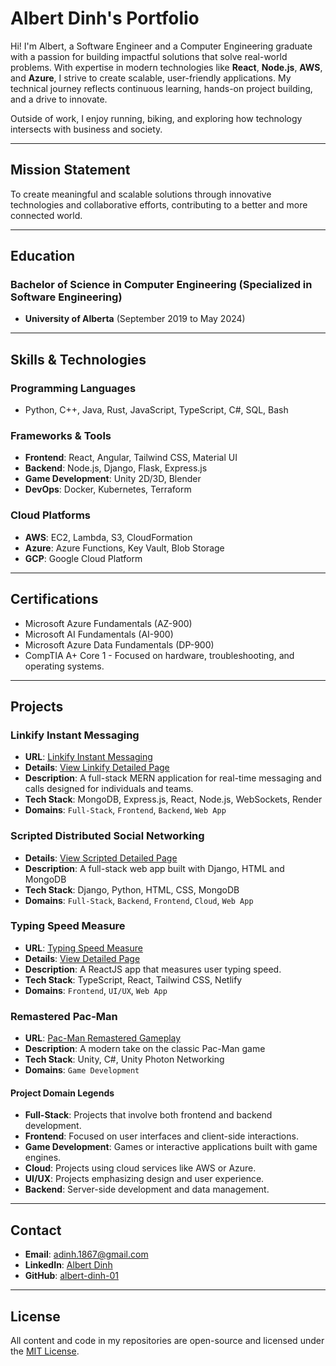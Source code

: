 # Albert Dinh's Portfolio

Hi! I'm Albert, a Software Engineer and a Computer Engineering graduate with a passion for building impactful solutions that solve real-world problems. With expertise in modern technologies like **React**, **Node.js**, **AWS**, and **Azure**, I strive to create scalable, user-friendly applications. My technical journey reflects continuous learning, hands-on project building, and a drive to innovate.

Outside of work, I enjoy running, biking, and exploring how technology intersects with business and society.

---

## Mission Statement

To create meaningful and scalable solutions through innovative technologies and collaborative efforts, contributing to a better and more connected world.

---

## Education

### Bachelor of Science in Computer Engineering (Specialized in Software Engineering)

- **University of Alberta** (September 2019 to May 2024)

---

## Skills & Technologies

### Programming Languages

- Python, C++, Java, Rust, JavaScript, TypeScript, C#, SQL, Bash

### Frameworks & Tools

- **Frontend**: React, Angular, Tailwind CSS, Material UI
- **Backend**: Node.js, Django, Flask, Express.js
- **Game Development**: Unity 2D/3D, Blender
- **DevOps**: Docker, Kubernetes, Terraform

### Cloud Platforms

- **AWS**: EC2, Lambda, S3, CloudFormation
- **Azure**: Azure Functions, Key Vault, Blob Storage
- **GCP**: Google Cloud Platform

---

## Certifications

- Microsoft Azure Fundamentals (AZ-900)
- Microsoft AI Fundamentals (AI-900)
- Microsoft Azure Data Fundamentals (DP-900)
- CompTIA A+ Core 1 - Focused on hardware, troubleshooting, and operating systems.

---

## Projects

### Linkify Instant Messaging

- **URL**: [Linkify Instant Messaging](https://linkify-front-33uh.onrender.com/)
- **Details**: [View Linkify Detailed Page](#)
- **Description**: A full-stack MERN application for real-time messaging and calls designed for individuals and teams.
- **Tech Stack**: MongoDB, Express.js, React, Node.js, WebSockets, Render
- **Domains**: `Full-Stack`, `Frontend`, `Backend`, `Web App`

### Scripted Distributed Social Networking

- **Details**: [View Scripted Detailed Page](#)
- **Description**: A full-stack web app built with Django, HTML and MongoDB
- **Tech Stack**: Django, Python, HTML, CSS, MongoDB
- **Domains**: `Full-Stack`, `Backend`, `Frontend`, `Cloud`, `Web App`

### Typing Speed Measure

- **URL**: [Typing Speed Measure](https://peaceful-muffin-0fc3d6.netlify.app/)
- **Details**: [View Detailed Page](https://github.com/albert-dinh-01/TypingTest)
- **Description**: A ReactJS app that measures user typing speed.
- **Tech Stack**: TypeScript, React, Tailwind CSS, Netlify
- **Domains**: `Frontend`, `UI/UX`, `Web App`

### Remastered Pac-Man

- **URL**: [Pac-Man Remastered Gameplay](https://docs.google.com/presentation/d/1WdvFVx0A8iM3CwuGCEXK2dJr6snJWucXzj0oMgZ4gss/edit#slide=id.p1)
- **Description**: A modern take on the classic Pac-Man game
- **Tech Stack**: Unity, C#, Unity Photon Networking
- **Domains**: `Game Development`

#### Project Domain Legends

- **Full-Stack**: Projects that involve both frontend and backend development.
- **Frontend**: Focused on user interfaces and client-side interactions.
- **Game Development**: Games or interactive applications built with game engines.
- **Cloud**: Projects using cloud services like AWS or Azure.
- **UI/UX**: Projects emphasizing design and user experience.
- **Backend**: Server-side development and data management.

---

## Contact

- **Email**: [adinh.1867@gmail.com](mailto:adinh.1867@gmail.com)
- **LinkedIn**: [Albert Dinh](https://www.linkedin.com/in/albert-dinh-01)
- **GitHub**: [albert-dinh-01](https://github.com/albert-dinh-01/)

---

## License

All content and code in my repositories are open-source and licensed under the [MIT License](https://opensource.org/licenses/MIT).

